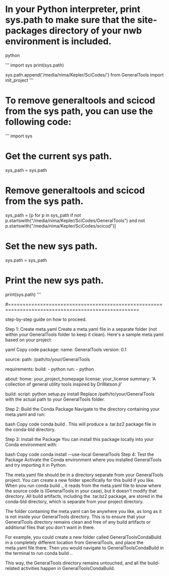 # In your Python interpreter, print sys.path to make sure that the site-packages directory of your nwb environment is included.
python

'''
import sys
print(sys.path)

sys.path.append('/media/nima/Kepler/SciCodes/')
from GeneralTools import init_project
'''

# To remove generaltools and scicod from the sys path, you can use the following code:

'''
import sys

# Get the current sys path.
sys_path = sys.path

# Remove generaltools and scicod from the sys path.
sys_path = [p for p in sys_path if not p.startswith("/media/nima/Kepler/SciCodes/GeneralTools") and not p.startswith("/media/nima/Kepler/SciCodes/scicod")]

# Set the new sys path.
sys.path = sys_path

# Print the new sys path.
print(sys.path)
'''


#===================================================================================================

 step-by-step guide on how to proceed.

Step 1: Create meta.yaml
Create a meta.yaml file in a separate folder (not within your GeneralTools folder to keep it clean). Here's a sample meta.yaml based on your project:

yaml
Copy code
package:
  name: GeneralTools
  version: 0.1

source:
  path: /path/to/your/GeneralTools

requirements:
  build:
    - python
  run:
    - python

about:
  home: your_project_homepage
  license: your_license
  summary: 'A collection of general utility tools inspired by DrWatson.jl'

build:
  script: python setup.py install
Replace /path/to/your/GeneralTools with the actual path to your GeneralTools folder.

Step 2: Build the Conda Package
Navigate to the directory containing your meta.yaml and run:

bash
Copy code
conda build .
This will produce a .tar.bz2 package file in the conda-bld directory.

Step 3: Install the Package
You can install this package locally into your Conda environment with:

bash
Copy code
conda install --use-local GeneralTools
Step 4: Test the Package
Activate the Conda environment where you installed GeneralTools and try importing it in Python.

The meta.yaml file should be in a directory separate from your GeneralTools project. You can create a new folder specifically for this build if you like.
When you run conda build ., it reads from the meta.yaml file to know where the source code is (GeneralTools in your case), but it doesn't modify that directory. All build artifacts, including the .tar.bz2 package, are stored in the conda-bld directory, which is separate from your project directory.

The folder containing the meta.yaml can be anywhere you like, as long as it is not inside your GeneralTools directory. This is to ensure that your GeneralTools directory remains clean and free of any build artifacts or additional files that you don't want in there.

For example, you could create a new folder called GeneralToolsCondaBuild in a completely different location from GeneralTools, and place the meta.yaml file there. Then you would navigate to GeneralToolsCondaBuild in the terminal to run conda build ..

This way, the GeneralTools directory remains untouched, and all the build-related activities happen in GeneralToolsCondaBuild.